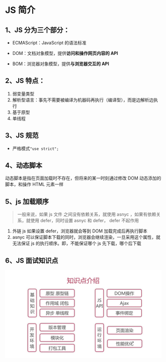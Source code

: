 # JS 简介

## 1、JS 分为三个部分：

- ECMAScript：JavaScript 的语法标准

- DOM：文档对象模型，提供**访问和操作网页内容的 API**

- BOM：浏览器对象模型，提供**与浏览器交互的 API**

## 2、JS 特点：

1. 弱变量类型
2. 解析型语言：事先不需要被编译为机器码再执行（编译型），而是边解析边执行
3. 基于原型
4. 单线程

## 3、JS 规范

- 严格模式`"use strict";`

## 4、动态脚本

动态脚本是指在页面加载时不存在，但将来的某一时刻通过修改 DOM 动态添加的脚本，和操作 HTML 元素一样

## 5、js 加载顺序

> 一般来说，如果 js 文件 之间没有依赖关系，就使用 asnyc ，如果有依赖关系，就使用 defer，同时设置 asnyc 和 defer， defer 不起作用

1. 外链 js 如果设置 defer，浏览器就会等到 DOM 加载完成后再执行脚本
2. asnyc 可以保证脚本下载的同时，浏览器会继续渲染，一旦采用这个属性，就无法保证 js 的执行顺序。即，不能保证哪个 js 先下载，哪个后下载

## 6、JS 面试知识点

![JS面试知识点](img/JavaScript面试知识点.jpg)
